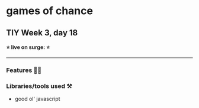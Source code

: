 # games of chance

## TIY Week 3, day 18

**⭐️ live on surge:  ⭐️**

----

### Features 💁🏻


### Libraries/tools used ⚒

- good ol' javascript
